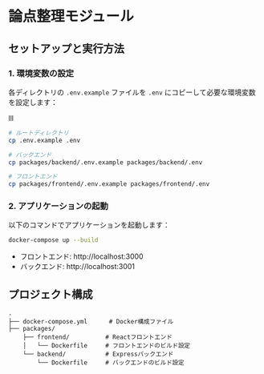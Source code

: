 # 論点整理モジュール

## セットアップと実行方法

### 1. 環境変数の設定

各ディレクトリの `.env.example` ファイルを `.env` にコピーして必要な環境変数を設定します：


lll
```bash
# ルートディレクトリ
cp .env.example .env

# バックエンド
cp packages/backend/.env.example packages/backend/.env

# フロントエンド
cp packages/frontend/.env.example packages/frontend/.env
```

### 2. アプリケーションの起動

以下のコマンドでアプリケーションを起動します：

```bash
docker-compose up --build
```

- フロントエンド: http://localhost:3000
- バックエンド: http://localhost:3001

## プロジェクト構成

```
.
├── docker-compose.yml      # Docker構成ファイル
├── packages/
    ├── frontend/          # Reactフロントエンド
    │   └── Dockerfile     # フロントエンドのビルド設定
    └── backend/           # Expressバックエンド
        └── Dockerfile     # バックエンドのビルド設定

